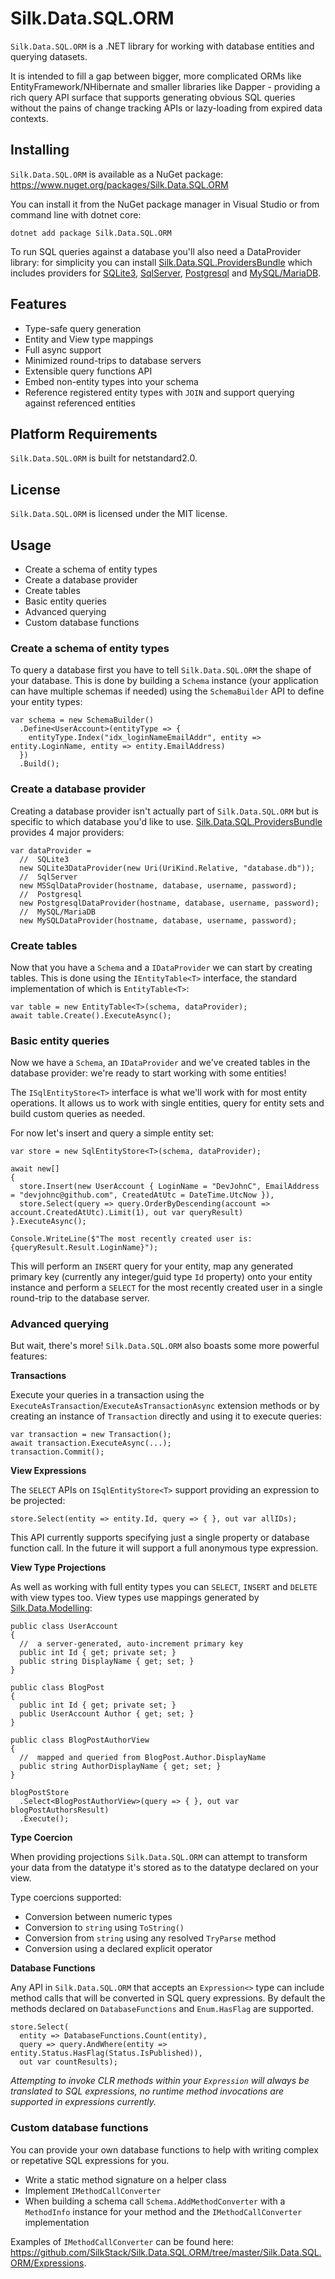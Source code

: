 # Silk.Data.SQL.ORM

`Silk.Data.SQL.ORM` is a .NET library for working with database entities and querying datasets.

It is intended to fill a gap between bigger, more complicated ORMs like EntityFramework/NHibernate and smaller libraries like Dapper - providing a rich query API surface that supports generating obvious SQL queries without the pains of change tracking APIs or lazy-loading from expired data contexts.

## Installing

`Silk.Data.SQL.ORM` is available as a NuGet package: https://www.nuget.org/packages/Silk.Data.SQL.ORM

You can install it from the NuGet package manager in Visual Studio or from command line with dotnet core:

~~~~
dotnet add package Silk.Data.SQL.ORM
~~~~

To run SQL queries against a database you'll also need a DataProvider library: for simplicity you can install [Silk.Data.SQL.ProvidersBundle](https://github.com/SilkStack/Silk.Data.SQL.ProvidersBundle)  which includes providers for [SQLite3](https://github.com/SilkStack/Silk.Data.SQL.SQLite3), [SqlServer](https://github.com/SilkStack/Silk.Data.SQL.SqlServer), [Postgresql](https://github.com/SilkStack/Silk.Data.SQL.Postgresql) and [MySQL/MariaDB](https://github.com/SilkStack/Silk.Data.SQL.MySQL).

## Features

- Type-safe query generation
- Entity and View type mappings
- Full async support
- Minimized round-trips to database servers
- Extensible query functions API
- Embed non-entity types into your schema
- Reference registered entity types with `JOIN` and support querying against referenced entities

## Platform Requirements

`Silk.Data.SQL.ORM` is built for netstandard2.0.

## License

`Silk.Data.SQL.ORM` is licensed under the MIT license.

## Usage

- Create a schema of entity types
- Create a database provider
- Create tables
- Basic entity queries
- Advanced querying
- Custom database functions

### Create a schema of entity types

To query a database first you have to tell `Silk.Data.SQL.ORM` the shape of your database. This is done by building a `Schema` instance (your application can have multiple schemas if needed) using the `SchemaBuilder` API to define your entity types:

~~~
var schema = new SchemaBuilder()
  .Define<UserAccount>(entityType => {
    entityType.Index("idx_loginNameEmailAddr", entity => entity.LoginName, entity => entity.EmailAddress)
  })
  .Build();
~~~

### Create a database provider

Creating a database provider isn't actually part of `Silk.Data.SQL.ORM` but is specific to which database you'd like to use. [Silk.Data.SQL.ProvidersBundle](https://github.com/SilkStack/Silk.Data.SQL.ProvidersBundle) provides 4 major providers:

~~~
var dataProvider =
  //  SQLite3
  new SQLite3DataProvider(new Uri(UriKind.Relative, "database.db"));
  //  SqlServer
  new MSSqlDataProvider(hostname, database, username, password);
  //  Postgresql
  new PostgresqlDataProvider(hostname, database, username, password);
  //  MySQL/MariaDB
  new MySQLDataProvider(hostname, database, username, password);
~~~

### Create tables

Now that you have a `Schema` and a `IDataProvider` we can start by creating tables. This is done using the `IEntityTable<T>` interface, the standard implementation of which is `EntityTable<T>`:

~~~
var table = new EntityTable<T>(schema, dataProvider);
await table.Create().ExecuteAsync();
~~~

### Basic entity queries

Now we have a `Schema`, an `IDataProvider` and we've created tables in the database provider: we're ready to start working with some entities!

The `ISqlEntityStore<T>` interface is what we'll work with for most entity operations. It allows us to work with single entities, query for entity sets and build custom queries as needed.

For now let's insert and query a simple entity set:

~~~
var store = new SqlEntityStore<T>(schema, dataProvider);

await new[]
{
  store.Insert(new UserAccount { LoginName = "DevJohnC", EmailAddress = "devjohnc@github.com", CreatedAtUtc = DateTime.UtcNow }),
  store.Select(query => query.OrderByDescending(account => account.CreatedAtUtc).Limit(1), out var queryResult)
}.ExecuteAsync();

Console.WriteLine($"The most recently created user is: {queryResult.Result.LoginName}");
~~~

This will perform an `INSERT` query for your entity, map any generated primary key (currently any integer/guid type `Id` property) onto your entity instance and perform a `SELECT` for the most recently created user in a single round-trip to the database server.

### Advanced querying

But wait, there's more! `Silk.Data.SQL.ORM` also boasts some more powerful features:

**Transactions**

Execute your queries in a transaction using the `ExecuteAsTransaction`/`ExecuteAsTransactionAsync` extension methods or by creating an instance of `Transaction` directly and using it to execute queries:

~~~
var transaction = new Transaction();
await transaction.ExecuteAsync(...);
transaction.Commit();
~~~

**View Expressions**

The `SELECT` APIs on `ISqlEntityStore<T>` support providing an expression to be projected:

~~~
store.Select(entity => entity.Id, query => { }, out var allIDs);
~~~

This API currently supports specifying just a single property or database function call. In the future it will support a full anonymous type expression.

**View Type Projections**

As well as working with full entity types you can `SELECT`, `INSERT` and `DELETE` with view types too. View types use mappings generated by [Silk.Data.Modelling](https://github.com/SilkStack/Silk.Data.Modelling):

~~~
public class UserAccount
{
  //  a server-generated, auto-increment primary key
  public int Id { get; private set; }
  public string DisplayName { get; set; }
}

public class BlogPost
{
  public int Id { get; private set; }
  public UserAccount Author { get; set; }
}

public class BlogPostAuthorView
{
  //  mapped and queried from BlogPost.Author.DisplayName
  public string AuthorDisplayName { get; set; }
}

blogPostStore
  .Select<BlogPostAuthorView>(query => { }, out var blogPostAuthorsResult)
  .Execute();
~~~

**Type Coercion**

When providing projections `Silk.Data.SQL.ORM` can attempt to transform your data from the datatype it's stored as to the datatype declared on your view.

Type coercions supported:

- Conversion between numeric types
- Conversion to `string` using `ToString()`
- Conversion from `string` using any resolved `TryParse` method
- Conversion using a declared explicit operator

**Database Functions**

Any API in `Silk.Data.SQL.ORM` that accepts an `Expression<>` type can include method calls that will be converted in SQL query expressions. By default the methods declared on `DatabaseFunctions` and `Enum.HasFlag` are supported.

~~~
store.Select(
  entity => DatabaseFunctions.Count(entity),
  query => query.AndWhere(entity => entity.Status.HasFlag(Status.IsPublished)),
  out var countResults);
~~~

_Attempting to invoke CLR methods within your `Expression` will always be translated to SQL expressions, no runtime method invocations are supported in expressions currently._

### Custom database functions

You can provide your own database functions to help with writing complex or repetative SQL expressions for you.

- Write a static method signature on a helper class
- Implement `IMethodCallConverter`
- When building a schema call `Schema.AddMethodConverter` with a `MethodInfo` instance for your method and the `IMethodCallConverter` implementation

Examples of `IMethodCallConverter` can be found here: https://github.com/SilkStack/Silk.Data.SQL.ORM/tree/master/Silk.Data.SQL.ORM/Expressions.